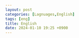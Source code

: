 ```yaml
---
layout: post
categories: [Lagnuages,English]
tags: [eng]
title: English
date: 2024-01-10 19:25 +0900
---
```

